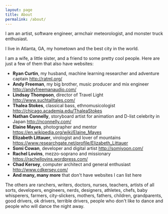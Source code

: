```yaml
---
layout: page
title: About
permalink: /about/
---
```

I am an artist, software engineer, armchair meteorologist, and monster truck enthusiast.

I live in Atlanta, GA, my hometown and the best city in the world.

I am a wife, a little sister, and a friend to some pretty cool people.
Here are just a few of them that also have websites:

- **Ryan Curtin**, my husband, machine learning researcher and adventure captain <http://ratml.org/>
- **Andy Freeman**, my big brother, music producer and mix engineer <http://andyfreemanaudio.com/>
- **Lindsay Thompson**, director of Travel Light <http://www.suchtalltales.com/>
- **Thalea Stokes**, classical bass, ethnomusicologist <http://chicago.academia.edu/ThaleaStokes>
- **Nathan Connelly**, storyboard artist for animation and D-list celebrity in Japan <http://nconnelly.com/>
- **Elaine Mayes**, photographer and mentor <https://en.wikipedia.org/wiki/Elaine_Mayes>
- **Elizabeth Littauer**, virologist and lover of mountains <https://www.researchgate.net/profile/Elizabeth_Littauer>
- **Somi Cowan**, developer and digital artist <http://somiyoon.com/>
- **Rachel Lovins**, mezzo-soprano and missionary <https://rachellovins.wordpress.com/>
- **Chad Kersey**, computer architect and general enthusiast <http://www.cdkersey.com/>
- **And many, many more** that don't have websites I can list here

The others are ranchers, writers, doctors, nurses, teachers, artists of all sorts, developers, engineers, nerds, designers, athletes, chefs, baby whisperers, farmers, city-slickers, mothers, fathers, children, grandparents, good drivers, ok drivers, terrible drivers, people who don't like to dance and people who will dance the night away.
